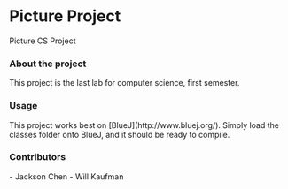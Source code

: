 Picture Project
===========

Picture CS Project

<h3>About the project</h3>
This project is the last lab for computer science, first semester.

<h3>Usage</h3>
This project works best on [BlueJ](http://www.bluej.org/). Simply load the classes folder onto BlueJ, and it should be ready to compile.

<h3>Contributors</h3>
 - Jackson Chen
 - Will Kaufman
